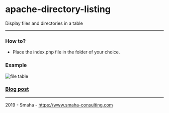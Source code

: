 # apache-directory-listing

Display files and directories in a table

---

### How to?

- Place the index.php file in the folder of your choice.

### Example

![file table](https://www.smaha-consulting.com/wp-content/uploads/2019/03/file-table.png "file table")

### [Blog post](https://www.smaha-consulting.com/display-files-and-directories-in-a-table/)

---

2019 - Smaha - https://www.smaha-consulting.com
